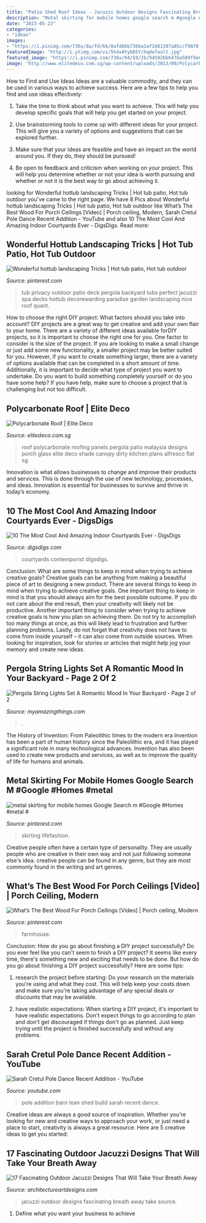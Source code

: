 ```yaml
---
title: "Patio Shed Roof Ideas - Jacuzzi Outdoor Designs Fascinating Breath Away Take Source"
description: "Metal skirting for mobile homes google search m #google #homes #metal #"
date: "2023-05-23"
categories:
- "ideas"
images:
- "https://i.pinimg.com/736x/8a/fd/66/8afd66b736ba1af2d81397a85ccf9870.jpg"
featuredImage: "http://i.ytimg.com/vi/5h4xAYyb65Y/hqdefault.jpg"
featured_image: "https://i.pinimg.com/736x/94/59/2b/94592bb647ba589f9e659222a0ec4e5c.jpg"
image: "http://www.elitedeco.com.sg/wp-content/uploads/2013/09/Polycarbonate-1-700x937.jpg"
---
```



How to Find and Use Ideas
Ideas are a valuable commodity, and they can be used in various ways to achieve success. Here are a few tips to help you find and use ideas effectively:
1. Take the time to think about what you want to achieve. This will help you develop specific goals that will help you get started on your project.

2. Use brainstorming tools to come up with different ideas for your project. This will give you a variety of options and suggestions that can be explored further.

3. Make sure that your ideas are feasible and have an impact on the world around you. If they do, they should be pursued!

4. Be open to feedback and criticism when working on your project. This will help you determine whether or not your idea is worth pursuing and whether or not it is the best way to go about achieving it.

	

		
looking for Wonderful hottub landscaping Tricks | Hot tub patio, Hot tub outdoor you've came to the right page. We have 8 Pics about Wonderful hottub landscaping Tricks | Hot tub patio, Hot tub outdoor like What’s The Best Wood For Porch Ceilings [Video] | Porch ceiling, Modern, Sarah Cretul Pole Dance Recent Addition - YouTube and also 10 The Most Cool And Amazing Indoor Courtyards Ever - DigsDigs. Read more:
		
    
## Wonderful Hottub Landscaping Tricks | Hot Tub Patio, Hot Tub Outdoor

<img loading=lazy src="https://i.pinimg.com/736x/94/59/2b/94592bb647ba589f9e659222a0ec4e5c.jpg" onerror="this.onerror=null;this.src='https://tse1.mm.bing.net/th?id=OIP.U4yB6SNHSsWiiXArVOmDOgHaLG&amp;pid=15.1';" alt="Wonderful hottub landscaping Tricks | Hot tub patio, Hot tub outdoor">

_Source: pinterest.com_

>tub privacy outdoor patio deck pergola backyard tubs perfect jacuzzi spa decks hottub decorewarding paradise garden landscaping nice roof quant. 

	

How to choose the right DIY project: What factors should you take into account?
DIY projects are a great way to get creative and add your own flair to your home. There are a variety of different ideas available forDIY projects, so it is important to choose the right one for you. One factor to consider is the size of the project. If you are looking to make a small change or just add some new functionality, a smaller project may be better suited for you. However, if you want to create something larger, there are a variety of options available that can be completed in a short amount of time. Additionally, it is important to decide what type of project you want to undertake. Do you want to build something completely yourself or do you have some help? If you have help, make sure to choose a project that is challenging but not too difficult.

    
## Polycarbonate Roof | Elite Deco

<img loading=lazy src="http://www.elitedeco.com.sg/wp-content/uploads/2013/09/Polycarbonate-1-700x937.jpg" onerror="this.onerror=null;this.src='https://tse2.mm.bing.net/th?id=OIP.qlvCAyPk07wl9usTJ0SM5QHaJ6&amp;pid=15.1';" alt="Polycarbonate Roof | Elite Deco">

_Source: elitedeco.com.sg_

>roof polycarbonate roofing panels pergola patio malaysia designs porch glass elite deco shade canopy dirty kitchen plans alfresco flat sg. 

	

Innovation is what allows businesses to change and improve their products and services. This is done through the use of new technology, processes, and ideas. Innovation is essential for businesses to survive and thrive in today’s economy.

    
## 10 The Most Cool And Amazing Indoor Courtyards Ever - DigsDigs

<img loading=lazy src="https://www.digsdigs.com/photos/10-the-most-cool-and-amazing-indoor-courtyards-ever5.jpg" onerror="this.onerror=null;this.src='https://tse1.mm.bing.net/th?id=OIP.wyoVBaQL7ApUvk89kGThmQHaLC&amp;pid=15.1';" alt="10 The Most Cool And Amazing Indoor Courtyards Ever - DigsDigs">

_Source: digsdigs.com_

>courtyards contemporist digsdigs. 

	

Conclusion: What are some things to keep in mind when trying to achieve creative goals?
Creative goals can be anything from making a beautiful piece of art to designing a new product. There are several things to keep in mind when trying to achieve creative goals. One important thing to keep in mind is that you should always aim for the best possible outcome. If you do not care about the end result, then your creativity will likely not be productive. Another important thing to consider when trying to achieve creative goals is how you plan on achieving them. Do not try to accomplish too many things at once, as this will likely lead to frustration and further planning problems. Lastly, do not forget that creativity does not have to come from inside yourself – it can also come from outside sources. When looking for inspiration, look for stories or articles that might help jog your memory and create new ideas.

    
## Pergola String Lights Set A Romantic Mood In Your Backyard - Page 2 Of 2

<img loading=lazy src="https://myamazingthings.com/wp-content/uploads/2017/05/pergola-lighting-ideas-string-lights-1024x683.jpg" onerror="this.onerror=null;this.src='https://tse3.mm.bing.net/th?id=OIP.ILYdwJdlByyX6w5comvouQHaE8&amp;pid=15.1';" alt="Pergola String Lights Set A Romantic Mood In Your Backyard - Page 2 of 2">

_Source: myamazingthings.com_

>. 

	

The History of Invention: From Paleolithic times to the modern era
Invention has been a part of human history since the Paleolithic era, and it has played a significant role in many technological advances. Invention has also been used to create new products and services, as well as to improve the quality of life for humans and animals.

    
## Metal Skirting For Mobile Homes Google Search M #Google #Homes #metal #

<img loading=lazy src="https://i.pinimg.com/736x/ce/1f/7d/ce1f7da0a190ace0662587447fb8e481.jpg" onerror="this.onerror=null;this.src='https://tse3.mm.bing.net/th?id=OIP.apY-W6aocRpxL6KFqJMWxgAAAA&amp;pid=15.1';" alt="metal skirting for mobile homes Google Search m #Google #Homes #metal #">

_Source: pinterest.com_

>skirting lifefashion. 

	

Creative people often have a certain type of personality. They are usually people who are creative in their own way and not just following someone else's idea. creative people can be found in any genre, but they are most commonly found in the writing and art genres.

    
## What’s The Best Wood For Porch Ceilings [Video] | Porch Ceiling, Modern

<img loading=lazy src="https://i.pinimg.com/736x/8a/fd/66/8afd66b736ba1af2d81397a85ccf9870.jpg" onerror="this.onerror=null;this.src='https://tse4.mm.bing.net/th?id=OIP.-igRp5B1dmSUk08Gx1RKKgHaNK&amp;pid=15.1';" alt="What’s The Best Wood For Porch Ceilings [Video] | Porch ceiling, Modern">

_Source: pinterest.com_

>farmhouse. 

	

Conclusion: How do you go about finishing a DIY project successfully?
Do you ever feel like you can't seem to finish a DIY project? It seems like every time, there's something new and exciting that needs to be done. But how do you go about finishing a DIY project successfully? Here are some tips: 
1. research the project before starting: Do your research on the materials you're using and what they cost. This will help keep your costs down and make sure you're taking advantage of any special deals or discounts that may be available. 

2. have realistic expectations: When starting a DIY project, it's important to have realistic expectations. Don't expect things to go according to plan and don't get discouraged if things don't go as planned. Just keep trying until the project is finished successfully and without any problems. 


    
## Sarah Cretul Pole Dance Recent Addition - YouTube

<img loading=lazy src="http://i.ytimg.com/vi/5h4xAYyb65Y/hqdefault.jpg" onerror="this.onerror=null;this.src='https://tse3.mm.bing.net/th?id=OIP.sP50ul40avS-4ud4M8EdWgHaFj&amp;pid=15.1';" alt="Sarah Cretul Pole Dance Recent Addition - YouTube">

_Source: youtube.com_

>pole addition barn lean shed build sarah recent dance. 

	

Creative ideas are always a good source of inspiration. Whether you're looking for new and creative ways to approach your work, or just need a place to start, creativity is always a great resource. Here are 5 creative ideas to get you started: 

    
## 17 Fascinating Outdoor Jacuzzi Designs That Will Take Your Breath Away

<img loading=lazy src="https://www.architectureartdesigns.com/wp-content/uploads/2016/05/10-35-630x419.jpg" onerror="this.onerror=null;this.src='https://tse2.mm.bing.net/th?id=OIP.-DYblnJUYyDuDbn4NL5njgHaE7&amp;pid=15.1';" alt="17 Fascinating Outdoor Jacuzzi Designs That Will Take Your Breath Away">

_Source: architectureartdesigns.com_

>jacuzzi outdoor designs fascinating breath away take source. 

	

1. Define what you want your business to achieve 

